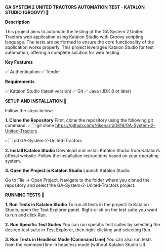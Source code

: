 **GA SYSTEM 2 UNITED TRACTORS AUTOMATION TEST - KATALON STUDIO (GROOVY) 🎉**

**Description**

This project aims to automate the testing of the GA System 2 United Tractors web application using Katalon Studio with Groovy scripting language. 
The tests are performed to ensure the core functionality of the application works properly. This project leverages Katalon Studio for test automation, 
offering a complete solution for web testing.

**Key Features**

✅ Authentication
✅ Tender

**Requirements**

✅ Katalon Studio (latest version)
✅ Git
✅ Java (JDK 8 or later)

**SETUP AND INSTALLATION 🎉**

Follow the steps below:

**1. Clone the Repository**
First, clone the repository using the following git command:
👉🏻 git clone https://github.com/Nikenarra0816/GA-System-2-United-Tractors

👉🏻 cd GA-System-2-United-Tractors

**2. Install Katalon Studio**
Download and install Katalon Studio from Katalon’s official website.
Follow the installation instructions based on your operating system.

**3. Open the Project in Katalon Studio**
Launch Katalon Studio.

Go to File → Open Project.
Navigate to the folder where you cloned the repository and select the GA-System-2-United-Tractors project.

**RUNNING TESTS 🎉**

**1. Run Tests in Katalon Studio**
To run all tests in the project:
In Katalon Studio, open the Test Explorer panel.
Right-click on the test suite you want to run and click Run.

**2. Run Specific Test Suites**
You can run specific test suites by selecting the desired test suite in Test Explorer, then right-clicking and selecting Run.

**3. Run Tests in Headless Mode (Command Line)**
You can also run tests from the command line in headless mode (without Katalon Studio UI):

